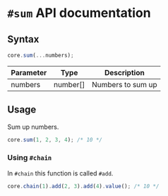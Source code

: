 # `#sum` API documentation

## Syntax

``` javascript
core.sum(...numbers);
```

| Parameter | Type | Description |
|--|--|--|
| numbers | number[] | Numbers to sum up |

## Usage

Sum up numbers.

``` javascript
core.sum(1, 2, 3, 4); /* 10 */
```

### Using `#chain`

In `#chain` this function is called `#add`.

``` javascript
core.chain(1).add(2, 3).add(4).value(); /* 10 */
```
